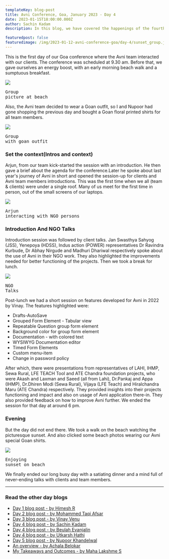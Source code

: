 ```yaml
---
templateKey: blog-post
title: Avni Conference, Goa, January 2023 - Day 4
date: 2023-01-15T18:00:00.000Z
author: Sachin Kadam
description: In this blog, we have covered the happenings of the fourth day of the Avni Conference at Goa, January 2023.

featuredpost: false
featuredimage: /img/2023-01-12-avni-conference-goa/day-4/sunset_group.jpeg
---
```


This is the first day of our Goa conference where the Avni team interacted with our clients. The conference was scheduled at 9.30 am. Before that, we gave ourselves an energy boost, with an early morning beach walk and a sumptuous breakfast.

![](/img/2023-01-12-avni-conference-goa/day-4/group_beach.jpeg)<pre>Group picture at beach</pre>

Also, the Avni team decided to wear a Goan outfit, so I and Nupoor had gone shopping the previous day and bought a Goan floral printed shirts for all team members.

![](/img/2023-01-12-avni-conference-goa/day-4/group_floral_shirt.jpeg)<pre>Group with goan outfit</pre>

### Set the context(Intros and context)
Arjun, from our team kick-started the session with an introduction. He then gave a brief about the agenda for the conference.Later he spoke about last year's journey of Avni in short and opened the session-up for clients and Avni team members introductions. This was the first time when we all (team & clients) were under a single roof. Many of us meet for the first time in person, out of the small screens of our laptops.

![](/img/2023-01-12-avni-conference-goa/day-4/arjun.jpeg)<pre>Arjun interacting with NGO persons</pre>


### Introduction And NGO Talks
Introduction session was followed by client talks. Jan Swasthya Sahyog (JSS), Yenepoya (HDSS), Indus action (POWER) representatives Dr Ravindra Kurbude, Dr Abhay Nirgude and Madhuri Dhariwal respectively spoke about the use of Avni in their NGO work. They also highlighted the improvements needed for better functioning of the projects. Then we took a break for lunch.

![](/img/2023-01-12-avni-conference-goa/day-4/seminar_collage.png)<pre>NGO Talks</pre>


Post-lunch we had a short session on features developed for Avni in 2022 by Vinay. The features highlighted were:
- Drafts-AutoSave
- Grouped Form Element - Tabular view
- Repeatable Question group form element
- Background color for group form element
- Documentation - with colored text
- WYSIWYG Documentation editor
- Timed Form Elements
- Custom menu-item
- Change in password policy

After which, there were presentations from representatives of LAHI, IHMP, Sewa Rural, LFE TEACH Tool and ATE Chandra foundation projects, who were Akash and Laxman and Saeed (all from Lahi), Dr.Pankaj and Appa (IHMP), Dr.Dhiren Modi (Sewa Rural), Vijaya (LFE Teach) and Hiralchandra Maru (ATE Chandra) respectively. They provided insights into their projects functioning and impact and also on usage of Avni application there-in. They also provided feedback on how to improve Avni further. We ended the session for that day at around 6 pm.



### Evening
But the day did not end there. We took a walk on the beach watching the picturesque sunset. And also clicked some beach photos wearing our Avni special Goan shirts.

![](/img/2023-01-12-avni-conference-goa/day-4/sunset_collage.png)<pre>Enjoying sunset on beach</pre>


We finally ended our long busy day with a satiating dinner and a mind full of never-ending talks with clients and team members.

----------------------------
### Read the other day blogs

* [Day 1 blog post - by Himesh R](https://avniproject.org/blog/2023-01-12-avni-conference-goa-day-1/)
* [Day 2 blog post - by Mohammed Taqi Afsar](https://avniproject.org/blog/2023-01-13-avni-conference-goa-day-2/)
* [Day 3 blog post - by Vinay Venu](https://avniproject.org/blog/2023-01-14-avni-conference-goa-day-3/)
* [Day 4 blog post - by Sachin Kadam](https://avniproject.org/blog/2023-01-15-avni-conference-goa-day-4/)
* [Day 4 blog post - by Beulah Evanjalin](https://avniproject.org/blog/2023-01-17-avni-conference-goa-day-4/)
* [Day 4 blog post - by Utkarsh Hathi](https://avniproject.org/blog/2023-01-18-avni-conference-goa-day-4/)
* [Day 5 blog post - by Nupoor Khandelwal](https://avniproject.org/blog/2023-01-16-avni-conference-goa-day-5/)
* [An overview - by Achala Belokar](https://avniproject.org/blog/2023-01-19-avni-conference-goa-all-days/)
* [My Takeaways and Outcomes - by Maha Lakshme S](https://avniproject.org/blog/2023-01-19-avni-conference-goa-takeaways_and_outcomes/)